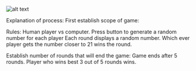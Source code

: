 ![alt text](https://github.com/devrlora/simple21.github/blob/master/assets/game_wireframe.png "Logo Title Text 1")



Explanation of process:
First establish scope of game:

Rules:
Human player vs computer.
Press button to generate a random number for each player
Each round displays a random number.
Which ever player gets the number closer to 21 wins the round.

Establish number of rounds that will end the game:
Game ends after 5 rounds.
Player who wins best 3 out of 5 rounds wins.

